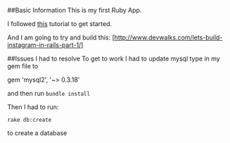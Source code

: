 ##Basic Information
This is my first Ruby App.  

I followed [this](http://guides.rubyonrails.org/getting_started.html) tutorial to get started. 

And I am going to try and build this: [http://www.devwalks.com/lets-build-instagram-in-rails-part-1/]

##Issues I had to resolve
To get to work I had to update mysql type in my gem file to 

gem 'mysql2', '~> 0.3.18'

and then run `bundle install`

Then I had to run: 

```
rake db:create

```
to create a database


